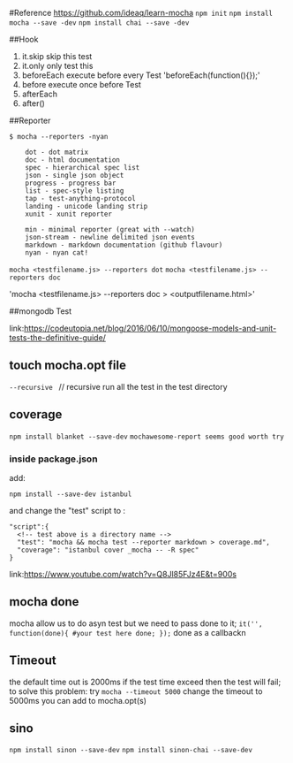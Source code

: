#Reference
https://github.com/ideaq/learn-mocha
`npm init`
`npm install mocha --save -dev`
`npm install chai --save -dev`

##Hook
1. it.skip
  skip this test
2. it.only
  only test this
3. beforeEach
  execute before every Test
  'beforeEach(function(){});'
4. before
  execute once before Test
5. afterEach
6. after()

##Reporter
```
$ mocha --reporters -nyan

    dot - dot matrix
    doc - html documentation
    spec - hierarchical spec list
    json - single json object
    progress - progress bar
    list - spec-style listing
    tap - test-anything-protocol
    landing - unicode landing strip
    xunit - xunit reporter

    min - minimal reporter (great with --watch)
    json-stream - newline delimited json events
    markdown - markdown documentation (github flavour)
    nyan - nyan cat!
```
`mocha <testfilename.js> --reporters dot`
`mocha <testfilename.js> --reporters doc`
<!-- it will return a html format -->
'mocha <testfilename.js> --reporters doc > <outputfilename.html>'


##mongodb Test

link:https://codeutopia.net/blog/2016/06/10/mongoose-models-and-unit-tests-the-definitive-guide/

## touch mocha.opt file
`--recursive `
// recursive run all the test in the test directory
## coverage
`npm install blanket --save-dev`
`mochawesome-report seems good worth try`
### inside package.json
add:
```
npm install --save-dev istanbul
```
and change the "test" script to :
```
"script":{
  <!-- test above is a directory name -->
  "test": "mocha && mocha test --reporter markdown > coverage.md",
  "coverage": "istanbul cover _mocha -- -R spec"
}
```
link:https://www.youtube.com/watch?v=Q8Jl85FJz4E&t=900s
## mocha done

mocha allow us to do asyn test
but we need to pass done to it;
`it('', function(done){
  #your test here
  done;
  });`
done as a callbackn

## Timeout
the default time out is 2000ms if the test time exceed
then the test will fail;
to solve this problem:
try
`mocha --timeout 5000`
change the timeout to 5000ms
you can add to mocha.opt(s)

## sino
`npm install sinon --save-dev`
`npm install sinon-chai --save-dev`
